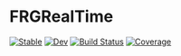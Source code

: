 # FRGRealTime

[![Stable](https://img.shields.io/badge/docs-stable-blue.svg)](https://Yangyang-Tan.github.io/FRGRealTime.jl/stable)
[![Dev](https://img.shields.io/badge/docs-dev-blue.svg)](https://Yangyang-Tan.github.io/FRGRealTime.jl/dev)
[![Build Status](https://github.com/Yangyang-Tan/FRGRealTime.jl/workflows/CI/badge.svg)](https://github.com/Yangyang-Tan/FRGRealTime.jl/actions)
[![Coverage](https://codecov.io/gh/Yangyang-Tan/FRGRealTime.jl/branch/master/graph/badge.svg)](https://codecov.io/gh/Yangyang-Tan/FRGRealTime.jl)
